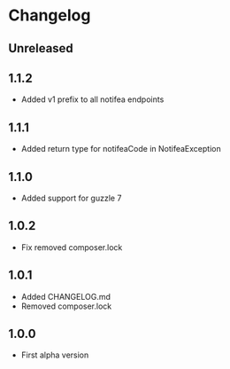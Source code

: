 # Changelog

## Unreleased

## 1.1.2

- Added v1 prefix to all notifea endpoints

## 1.1.1

- Added return type for notifeaCode in NotifeaException

## 1.1.0

- Added support for guzzle 7

## 1.0.2

- Fix removed composer.lock

## 1.0.1

- Added CHANGELOG.md
- Removed composer.lock

## 1.0.0

- First alpha version

